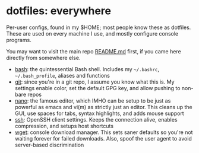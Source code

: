 # dotfiles: everywhere

Per-user configs, found in my $HOME; most people know these as 
dotfiles. These are used on every machine I use, and mostly configure 
console programs.

You may want to visit the main repo [README.md](https://github.com/keithieopia/dotfiles/blob/master/README.md) 
first, if you came here directly from somewhere else.

* [bash](https://www.gnu.org/software/bash/): the quintessential Bash
  shell. Includes my `~/.bashrc`, `~/.bash_profile`, aliases and 
  functions
* [git](https://git-scm.com/): since you're in a git repo, I assume you
  know what this is. My settings enable color, set the default GPG key, 
  and allow pushing to non-bare repos
* [nano](https://www.nano-editor.org/): the famous editor, which IMHO 
  can be setup to be just as powerful as emacs and vi(m) as strictly 
  just an editor. This cleans up the GUI, use spaces for tabs, syntax 
  highlights, and adds mouse support
* [ssh](http://www.openssh.com/): OpenSSH client settings. Keeps the 
  connection alive, enables compression, and setups host shortcuts
* [wget](https://www.gnu.org/software/wget/): console download manager.
  This sets saner defaults so you're not waiting forever for failed 
  downloads. Also, spoof the user agent to avoid server-based 
  discrimination
